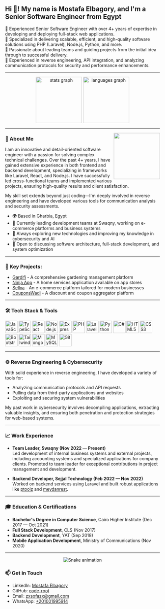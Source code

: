<h2 align="left">Hi 👋! My name is Mostafa Elbagory, and I'm a Senior Software Engineer from Egypt</h2>

<p align="left"> 
🔹 Experienced Senior Software Engineer with over 4+ years of expertise in developing and deploying full-stack web applications.<br>
🔹 Specialized in delivering scalable, efficient, and high-quality software solutions using PHP (Laravel), Node.js, Python, and more.<br>
🔹 Passionate about leading teams and guiding projects from the initial idea through to successful delivery.<br>
🔹 Experienced in reverse engineering, API integration, and analyzing communication protocols for security and performance enhancements.
</p>

---

<div align="center">
  <img src="https://github-readme-stats.vercel.app/api?username=code-root&hide_title=false&hide_rank=false&show_icons=true&include_all_commits=true&count_private=true&disable_animations=false&theme=dracula&locale=en&hide_border=false" height="150" alt="stats graph"  />
  <img src="https://github-readme-stats.vercel.app/api/top-langs?username=code-root&locale=en&hide_title=false&layout=compact&card_width=320&langs_count=5&theme=dracula&hide_border=false" height="150" alt="languages graph"  />
</div>

---

<img align="right" height="150" src="https://i.imgflip.com/65efzo.gif"  />

### 🚀 About Me

I am an innovative and detail-oriented software engineer with a passion for solving complex technical challenges. Over the past 4+ years, I have gained extensive experience in both frontend and backend development, specializing in frameworks like Laravel, React, and Node.js. I have successfully led cross-functional teams and implemented various projects, ensuring high-quality results and client satisfaction.

My skill set extends beyond just coding—I'm deeply involved in reverse engineering and have developed various tools for communication analysis and security assessments.

- 🌍 Based in Gharbia, Egypt
- 💼 Currently leading development teams at Swaqny, working on e-commerce platforms and business systems
- 🌱 Always exploring new technologies and improving my knowledge in cybersecurity and AI
- 💬 Open to discussing software architecture, full-stack development, and system optimization

---

### 🌟 Key Projects:

- [Gardifi](https://gardifi.com/) - A comprehensive gardening management platform
- [Ninja App](https://ninjahome.net/download) - A home services application available on app stores
- [Sellxa](https://sellxa.com/) - An e-commerce platform tailored for modern businesses
- [CouponsWadi](https://couponswadi.com/) - A discount and coupon aggregator platform

---

### 🛠️ Tech Stack & Tools

<div align="left">
  <img src="https://cdn.jsdelivr.net/gh/devicons/devicon/icons/javascript/javascript-original.svg" height="40" alt="JavaScript" />
  <img src="https://cdn.jsdelivr.net/gh/devicons/devicon/icons/typescript/typescript-original.svg" height="40" alt="TypeScript" />
  <img src="https://cdn.jsdelivr.net/gh/devicons/devicon/icons/react/react-original.svg" height="40" alt="React" />
  <img src="https://cdn.jsdelivr.net/gh/devicons/devicon/icons/nodejs/nodejs-original.svg" height="40" alt="Node.js" />
  <img src="https://cdn.jsdelivr.net/gh/devicons/devicon/icons/express/express-original.svg" height="40" alt="Express" />
  <img src="https://cdn.jsdelivr.net/gh/devicons/devicon/icons/php/php-original.svg" height="40" alt="PHP" />
  <img src="https://cdn.jsdelivr.net/gh/devicons/devicon/icons/laravel/laravel-plain-wordmark.svg" height="40" alt="Laravel" />
  <img src="https://cdn.jsdelivr.net/gh/devicons/devicon/icons/python/python-original.svg" height="40" alt="Python" />
  <img src="https://cdn.jsdelivr.net/gh/devicons/devicon/icons/csharp/csharp-original.svg" height="40" alt="C#" />
  <img src="https://cdn.jsdelivr.net/gh/devicons/devicon/icons/html5/html5-original.svg" height="40" alt="HTML5" />
  <img src="https://cdn.jsdelivr.net/gh/devicons/devicon/icons/css3/css3-original.svg" height="40" alt="CSS3" />
  <img src="https://cdn.jsdelivr.net/gh/devicons/devicon/icons/bootstrap/bootstrap-original.svg" height="40" alt="Bootstrap" />
  <img src="https://cdn.jsdelivr.net/gh/devicons/devicon/icons/tailwindcss/tailwindcss-plain.svg" height="40" alt="TailwindCSS" />
  <img src="https://cdn.jsdelivr.net/gh/devicons/devicon/icons/mongodb/mongodb-original.svg" height="40" alt="MongoDB" />
  <img src="https://cdn.jsdelivr.net/gh/devicons/devicon/icons/mysql/mysql-original.svg" height="40" alt="MySQL" />
  <img src="https://cdn.jsdelivr.net/gh/devicons/devicon/icons/git/git-original.svg" height="40" alt="Git" />
</div>

---

### ⚙️ Reverse Engineering & Cybersecurity

With solid experience in reverse engineering, I have developed a variety of tools for:
- Analyzing communication protocols and API requests
- Pulling data from third-party applications and websites
- Exploiting and securing system vulnerabilities

My past work in cybersecurity involves decompiling applications, extracting valuable insights, and ensuring both penetration and protection strategies for web-based systems.

---

### 📈 Work Experience

- **Team Leader, Swaqny (Nov 2022 — Present)**  
  Led development of internal business systems and external projects, including accounting systems and specialized applications for company clients. Promoted to team leader for exceptional contributions in project management and development.

- **Backend Developer, Sejjal Technology (Feb 2022 — Nov 2022)**  
  Worked on backend services using Laravel and built robust applications like [ptoolz](https://play.google.com/store/apps/details?id=com.sejall.ptoolz) and [meydanrest](https://play.google.com/store/apps/details?id=com.sejall.meydanrest).

---

### 🎓 Education & Certifications

- **Bachelor's Degree in Computer Science**, Cairo Higher Institute (Dec 2017 — Oct 2021)
- **Full Stack Development**, CLS (Nov 2017)
- **Backend Development**, YAT (Sep 2018)
- **Mobile Application Development**, Ministry of Communications (Nov 2020)

---

<div align="center">
  <img src="https://raw.githubusercontent.com/code-root/code-root/output/snake.svg" alt="Snake animation" />
</div>

### 📫 Get in Touch

- LinkedIn: [Mostafa Elbagory](https://www.linkedin.com/in/-sofa-/)
- GitHub: [code-root](https://github.com/code-root)
- Email: [zxsofazx@gmail.com](mailto:zxsofazx@gmail.com)
- WhatsApp: [+201001995914](https://wa.me/201001995914)
